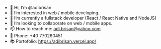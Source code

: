 - 👋 Hi, I’m @adibrisan
- 👀 I’m interested in web / mobile developing.
- 🌱 I’m currently a fullstack developer (React / React Native and NodeJS)
- 💞️ I’m looking to collaborate on web / mobile apps.
- 📫 How to reach me: adi.brisan@yahoo.com
- 📱 Phone: +40 770260451
- 📚 Portofolio: https://adibrisan.vercel.app/ 

<!---
adibrisan/adibrisan is a ✨ special ✨ repository because its `README.md` (this file) appears on your GitHub profile.
You can click the Preview link to take a look at your changes.
--->

